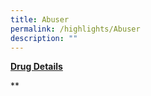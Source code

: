 ```yaml
---
title: Abuser
permalink: /highlights/Abuser
description: ""
---
```

**[Drug Details](/drug-information/Drugs-and-Inhalants)**

**